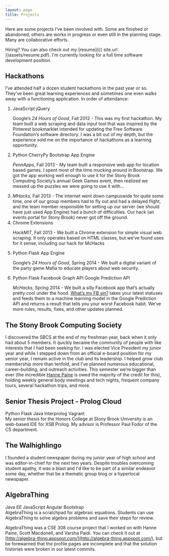 ```yaml
---
layout: page
title: Projects
---
```


Here are some projects I’ve been involved with.  Some are finished or abandoned, others are works in progress or even still in the planning stage.  Many are collaborative efforts. 

Hiring? You can also check out my [resume]({{ site.url }}assets/resume.pdf). I'm currently looking for a full time software development position.

Hackathons
----------

I’ve attended half a dozen student hackathons in the past year or so.  They’ve been great learning experiences and sometimes one even walks away with a functioning application.  In order of attendance:

<ol>
    <li>
        <div class="technologies">
            <span class="tag-label">JavaScript</span>        
            <span class="tag-label">jQuery</span>        
        </div>
        <p>Google’s <i>24 Hours of Good</i>, Fall 2012 - This was my first hackathon. My team built a web scraping and data input tool that was inspired by the Pinterest bookmarklet intended for updating the Free Software Foundation’s software directory.  I was a bit out of my depth, but the experience sold me on the importance of hackathons as a learning opportunity.</p>
    </li>
    <li>
        <div class="technologies">
            <span class="tag-label">Python</span>        
            <span class="tag-label">CherryPy</span>  
            <span class="tag-label">Bootstrap</span>      
            <span class="tag-label">App Engine</span>            
        </div>
        <p><i>PennApps</i>, Fall 2013 - My team built a responsive web app for location based games. I spent most of the time mucking around in Bootstrap. We got the app working well enough to use it for the Stony Brook Computing Society’s annual Geek Games event, then realized we messed up the puzzles we were going to use it with...</p>
    </li>
    <li><i>MHacks</i>, Fall 2013 - The internet went down campuswide for quite some time, one of our group members had to fly out and had a delayed flight, and the team member responsible for setting up our server (we should have just used App Engine) had a bunch of difficulties. Our hack (an events portal for Stony Brook) never got off the ground.</li>
    <li>
        <div class="technologies">
            <span class="tag-label">Chrome Extensions</span>                    
        </div>
        <p><i>HackMIT</i>, Fall 2013 - We built a Chrome extension for simple visual web scraping. It only operates based on HTML classes, but we’ve found uses for it sense, including our hack for McHacks</p>
    </li>
    <li>
        <div class="technologies">
            <span class="tag-label">Python</span>        
            <span class="tag-label">Flask</span>        
            <span class="tag-label">App Engine</span>            
        </div>
        <p>Google’s <i>24 Hours of Good</i>, Spring 2014 - We built a digital variant of the party game Mafia to educate players about web security.</p>
    </li>
    <li>
        <div class="technologies">
            <span class="tag-label">Python</span>        
            <span class="tag-label">Flask</span>        
            <span class="tag-label">Facebook Graph API</span>        
            <span class="tag-label">Google Prediction API</span>              
        </div>
        <p class="within-list"><i>McHacks</i>, Spring 2014 - We built a silly Facebook app that’s actually pretty cool under the hood. <a href="http://whats-my-fb-sin.com/">What’s my FB sin?</a> takes your latest statuses and feeds them to a machine learning model in the Google Prediction API and returns a result that tells you your worst Facebook habit. We’ve more rules, results, fixes, and other updates planned.</p>
    </li>
</ol>

The Stony Brook Computing Society
---------------------------------

I discovered the SBCS at the end of my freshman year, back when it only had about 5 members. It quickly became the community of people with like interests that I had been seeking for.  I was elected Vice President my junior year and while I stepped down from an official e-board position for my senior year, I remain active in the club and its leadership. I helped grow club membership more than tenfold, and I’ve planned numerous educational, career-building, and outreach activities.  This semester we’re bigger than ever (the incredible [Hanne Paine](https://twitter.com/HannePaine) is owed the majority of the credit for this), holding weekly general body meetings and tech nights, frequent company tours, several hackathon trips, and more.  

Senior Thesis Project - Prolog Cloud
------------------------------------

<div class="technologies">
    <span class="tag-label">Python</span>        
    <span class="tag-label">Flask</span>  
    <span class="tag-label">Java</span>      
    <span class="tag-label">Interprolog</span>            
    <span class="tag-label">Vagrant</span>            
</div>
My senior thesis for the Honors College at Stony Brook University is an web-based IDE for XSB Prolog. My advisor is Professor Paul Fodor of the CS department.

The Walhighlingo
----------------

I founded a student newspaper during my junior year of high school and was editor-in-chief for the next two years. Despite troubles overcoming student apathy, it was a blast and I'd like to be part of a similar endeavor some day, whether that be a thematic group blog or a hyperlocal newspaper.

AlgebraThing
------------

<div class="technologies">
    <span class="tag-label">Java EE</span>        
    <span class="tag-label">JavaScript</span>        
    <span class="tag-label">Angular</span>
    <span class="tag-label">Bootstrap</span>
</div>
AlgebraThing is a scratchpad for algebraic equations. Students can use AlgebraThing to solve algebra problems and save their steps for review.

AlgebraThing was a CSE 308 course project that I worked on with Hanne Paine, Scott  Macdonell, and Varsha Paidi. You can check it out at [http://algebra-thing.appspot.com/](http://algebra-thing.appspot.com/), but be forewarned that the profile pages are incomplete and that the solution histories were broken in our latest commits.



